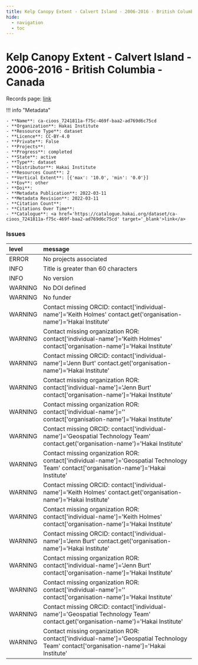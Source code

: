 ```yaml
---
title: Kelp Canopy Extent - Calvert Island - 2006-2016 - British Columbia - Canada
hide:
  - navigation
  - toc
---
```


# Kelp Canopy Extent - Calvert Island - 2006-2016 - British Columbia - Canada

Records page: <a href='https://catalogue.hakai.org/dataset/ca-cioos_7241811a-f75c-469f-baa2-ad769d6c75cd' target='_blank'>link</a>

<div id='map'></div>

!!! info "Metadata"
    
    - **Name**: ca-cioos_7241811a-f75c-469f-baa2-ad769d6c75cd 
    - **Organization**: Hakai Institute 
    - **Ressource Type**: dataset 
    - **Licence**: CC-BY-4.0 
    - **Private**: False 
    - **Projects**:  
    - **Progress**: completed 
    - **State**: active 
    - **Type**: dataset 
    - **Distributor**: Hakai Institute 
    - **Resources Count**: 2 
    - **Vertical Extent**: [{'max': '10.0', 'min': '0.0'}] 
    - **Eov**: other 
    - **Doi**:  
    - **Metadata Publication**: 2022-03-11 
    - **Metadata Revision**: 2022-03-11 
    - **Citation Count**:  
    - **Citations Over Time**:  
    - **Catalogue**: <a href='https://catalogue.hakai.org/dataset/ca-cioos_7241811a-f75c-469f-baa2-ad769d6c75cd' target='_blank'>link</a> 

### Issues

| level   | message                                                                                                                                   |
|:--------|:------------------------------------------------------------------------------------------------------------------------------------------|
| ERROR   | No projects associated                                                                                                                    |
| INFO    | Title is greater than 60 characters                                                                                                       |
| INFO    | No version                                                                                                                                |
| WARNING | No DOI defined                                                                                                                            |
| WARNING | No funder                                                                                                                                 |
| WARNING | Contact missing ORCID: contact['individual-name']='Keith Holmes' contact.get('organisation-name')='Hakai Institute'                       |
| WARNING | Contact missing organization ROR:  contact['individual-name']='Keith Holmes' contact['organisation-name']='Hakai Institute'               |
| WARNING | Contact missing ORCID: contact['individual-name']='Jenn Burt' contact.get('organisation-name')='Hakai Institute'                          |
| WARNING | Contact missing organization ROR:  contact['individual-name']='Jenn Burt' contact['organisation-name']='Hakai Institute'                  |
| WARNING | Contact missing organization ROR:  contact['individual-name']='' contact['organisation-name']='Hakai Institute'                           |
| WARNING | Contact missing ORCID: contact['individual-name']='Geospatial Technology Team' contact.get('organisation-name')='Hakai Institute'         |
| WARNING | Contact missing organization ROR:  contact['individual-name']='Geospatial Technology Team' contact['organisation-name']='Hakai Institute' |
| WARNING | Contact missing ORCID: contact['individual-name']='Keith Holmes' contact.get('organisation-name')='Hakai Institute'                       |
| WARNING | Contact missing organization ROR:  contact['individual-name']='Keith Holmes' contact['organisation-name']='Hakai Institute'               |
| WARNING | Contact missing ORCID: contact['individual-name']='Jenn Burt' contact.get('organisation-name')='Hakai Institute'                          |
| WARNING | Contact missing organization ROR:  contact['individual-name']='Jenn Burt' contact['organisation-name']='Hakai Institute'                  |
| WARNING | Contact missing organization ROR:  contact['individual-name']='' contact['organisation-name']='Hakai Institute'                           |
| WARNING | Contact missing ORCID: contact['individual-name']='Geospatial Technology Team' contact.get('organisation-name')='Hakai Institute'         |
| WARNING | Contact missing organization ROR:  contact['individual-name']='Geospatial Technology Team' contact['organisation-name']='Hakai Institute' |

<script>
   document.addEventListener("DOMContentLoaded", function() {
    var map = L.map('map').setView([51.505, -125.09], 5);
    L.tileLayer('https://tile.openstreetmap.org/{z}/{x}/{y}.png', {
        maxZoom: 19,
        attribution: '&copy; <a href="http://www.openstreetmap.org/copyright">OpenStreetMap</a>'
    }).addTo(map);
    var geojsonFeature = {
        "type": "Feature",
        "properties": {
            "name" : "Kelp Canopy Extent - Calvert Island - 2006-2016 - British Columbia - Canada"
        },
        "geometry": {'type': 'Polygon', 'coordinates': [[[-128.16112518659793, 51.64003873222521], [-128.11134338728152, 51.64003873222521], [-128.11134338728152, 51.681993328868], [-128.16112518659793, 51.681993328868], [-128.16112518659793, 51.64003873222521]]]}
    }
    L.geoJSON(geojsonFeature).addTo(map);
   })
</script>